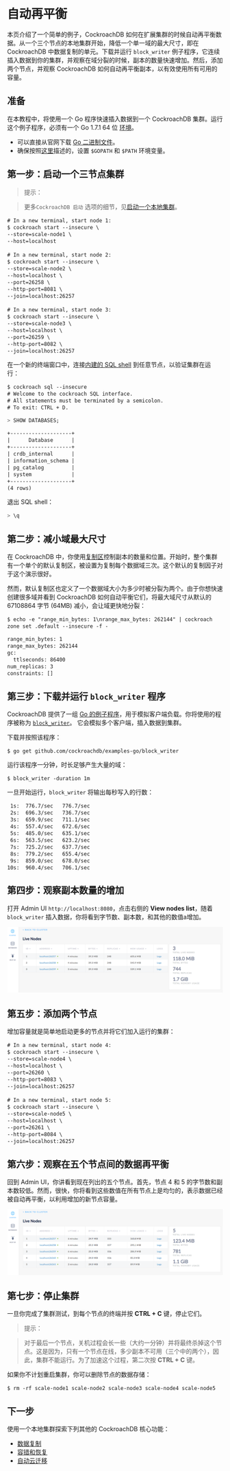 # 自动再平衡

本页介绍了一个简单的例子，CockroachDB 如何在扩展集群的时候自动再平衡数据。从一个三个节点的本地集群开始，降低一个单一域的最大尺寸，即在 CockroachDB 中数据复制的单元。下载并运行 `block_writer` 例子程序，它连续插入数据到你的集群，并观察在域分裂的时候，副本的数量快速增加。然后，添加两个节点，并观察 CockroachDB 如何自动再平衡副本，以有效使用所有可用的容量。

## 准备

在本教程中，将使用一个 Go 程序快速插入数据到一个 CockroachDB 集群。运行这个例子程序，必须有一个 Go 1.7.1 64 位 [环境](http://golang.org/doc/code.html)。

- 可以直接从官网下载 [Go 二进制文件](http://golang.org/doc/code.html)。
- 确保按照[这里](https://golang.org/doc/code.html#GOPATH)描述的，设置 `$GOPATH` 和 `$PATH` 环境变量。

## 第一步：启动一个三节点集群

> 提示：

> 更多<code>CockroachDB 启动</code> 选项的细节，见[启动一个本地集群](start-a-local-cluster.md)。

~~~ shell
# In a new terminal, start node 1:
$ cockroach start --insecure \
--store=scale-node1 \
--host=localhost

# In a new terminal, start node 2:
$ cockroach start --insecure \
--store=scale-node2 \
--host=localhost \
--port=26258 \
--http-port=8081 \
--join=localhost:26257

# In a new terminal, start node 3:
$ cockroach start --insecure \
--store=scale-node3 \
--host=localhost \
--port=26259 \
--http-port=8082 \
--join=localhost:26257
~~~

在一个新的终端窗口中，连接[内建的 SQL shell](use-the-built-in-sql-client.md)  到任意节点，以验证集群在运行：

~~~ shell
$ cockroach sql --insecure
# Welcome to the cockroach SQL interface.
# All statements must be terminated by a semicolon.
# To exit: CTRL + D.
~~~

~~~ sql
> SHOW DATABASES;
~~~

~~~
+--------------------+
|      Database      |
+--------------------+
| crdb_internal      |
| information_schema |
| pg_catalog         |
| system             |
+--------------------+
(4 rows)
~~~

退出 SQL shell：

~~~ sql
> \q
~~~

## 第二步：减小域最大尺寸

在 CockroachDB 中，你使用[复制区](configure-replication-zones.md)控制副本的数量和位置。开始时，整个集群有一个单个的默认复制区，被设置为复制每个数据域三次。这个默认的复制因子对于这个演示很好。

然而，默认复制区也定义了一个数据域大小为多少时被分裂为两个。由于你想快速创建很多域并看到 CockroachDB 如何自动平衡它们，将最大域尺寸从默认的 67108864 字节 (64MB) 减小，会让域更快地分裂：

~~~ shell
$ echo -e "range_min_bytes: 1\nrange_max_bytes: 262144" | cockroach zone set .default --insecure -f -
~~~

~~~
range_min_bytes: 1
range_max_bytes: 262144
gc:
  ttlseconds: 86400
num_replicas: 3
constraints: []
~~~

## 第三步：下载并运行 `block_writer` 程序

CockroachDB 提供了一组 [Go 的例子程序](https://github.com/cockroachdb/examples-go)，用于模拟客户端负载。你将使用的程序被称为 [`block_writer`](https://github.com/cockroachdb/examples-go/tree/master/block_writer)。 它会模拟多个客户端，插入数据到集群。

下载并按照该程序：

~~~ shell
$ go get github.com/cockroachdb/examples-go/block_writer
~~~

运行该程序一分钟，时长足够产生大量的域：

~~~ shell
$ block_writer -duration 1m
~~~

一旦开始运行，`block_writer` 将输出每秒写入的行数：

~~~ shell
 1s:  776.7/sec   776.7/sec
 2s:  696.3/sec   736.7/sec
 3s:  659.9/sec   711.1/sec
 4s:  557.4/sec   672.6/sec
 5s:  485.0/sec   635.1/sec
 6s:  563.5/sec   623.2/sec
 7s:  725.2/sec   637.7/sec
 8s:  779.2/sec   655.4/sec
 9s:  859.0/sec   678.0/sec
10s:  960.4/sec   706.1/sec
~~~

## 第四步：观察副本数量的增加

打开 Admin UI `http://localhost:8080`，点击右侧的 **View nodes list**，随着 `block_writer` 插入数据，你将看到字节数、副本数，和其他的数值a增加。

![CockroachDB Admin UI](../images/scalability1.png)

## 第五步：添加两个节点

增加容量就是简单地启动更多的节点并将它们加入运行的集群：

~~~ shell
# In a new terminal, start node 4:
$ cockroach start --insecure \
--store=scale-node4 \
--host=localhost \
--port=26260 \
--http-port=8083 \
--join=localhost:26257

# In a new terminal, start node 5:
$ cockroach start --insecure \
--store=scale-node5 \
--host=localhost \
--port=26261 \
--http-port=8084 \
--join=localhost:26257
~~~

## 第六步：观察在五个节点间的数据再平衡

回到 Admin UI，你讲看到现在列出的五个节点。首先，节点 4 和 5 的字节数和副本数较低。然而，很快，你将看到这些数值在所有节点上是均匀的，表示数据已经被自动再平衡，以利用增加的新节点容量。

![CockroachDB Admin UI](../images/scalability2.png)

## 第七步：停止集群

一旦你完成了集群测试，到每个节点的终端并按 **CTRL + C** 键，停止它们。

> 提示：

>对于最后一个节点，关机过程会长一些（大约一分钟）并将最终杀掉这个节点。这是因为，只有一个节点在线，多少副本不可用（三个中的两个），因此，集群不能运行。为了加速这个过程，第二次按 <strong>CTRL + C</strong> 键。

如果你不计划重启集群，你可以删除节点的数据存储：

~~~ shell
$ rm -rf scale-node1 scale-node2 scale-node3 scale-node4 scale-node5
~~~

## 下一步

使用一个本地集群探索下列其他的 CockroachDB 核心功能：

- [数据复制](demo-data-replication.md)
- [容错和恢复](demo-fault-tolerance-and-recovery.md)
- [自动云迁移](demo-automatic-cloud-migration.md)
